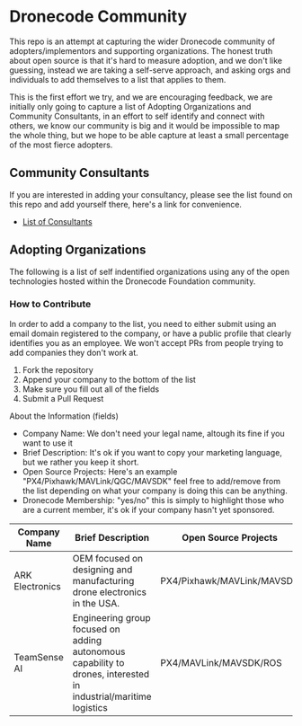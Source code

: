 # Dronecode Community

This repo is an attempt at capturing the wider Dronecode community of
adopters/implementors and supporting organizations. The honest truth
about open source is that it's hard to measure adoption, and we don't
like guessing, instead we are taking a self-serve approach, and asking
orgs and individuals to add themselves to a list that applies to them.

This is the first effort we try, and we are encouraging feedback, we are
initially only going to capture a list of Adopting Organizations and
Community Consultants, in an effort to self identify and connect with
others, we know our community is big and it would be impossible to map
the whole thing, but we hope to be able capture at least a small
percentage of the most fierce adopters.

## Community Consultants

If you are interested in adding your consultancy, please see the list
found on this repo and add yourself there, here's a link for
convenience.

* [List of Consultants](consultants/README.md)

## Adopting Organizations

The following is a list of self indentified organizations using any of
the open technologies hosted within the Dronecode Foundation community.

### How to Contribute

In order to add a company to the list, you need to either submit using
an email domain registered to the company, or have a public profile that
clearly identifies you as an employee. We won't accept PRs from people
trying to add companies they don't work at.

1. Fork the repository
2. Append your company to the bottom of the list
3. Make sure you fill out all of the fields
4. Submit a Pull Request

About the Information (fields)
* Company Name: We don't need your legal name, altough its fine if you
  want to use it
* Brief Description: It's ok if you want to copy your marketing
  language, but we rather you keep it short.
* Open Source Projects: Here's an example
  "PX4/Pixhawk/MAVLink/QGC/MAVSDK" feel free to add/remove from the
list depending on what your company is doing this can be anything.
* Dronecode Membership: "yes/no" this is simply to highlight those who
  are a current member, it's ok if your company hasn't yet sponsored.


| Company Name | Brief Description | Open Source Projects | Website | Dronecode Membership |
|---|---|---|---|---|
| ARK Electronics| OEM focused on designing and manufacturing drone electronics in the USA. | PX4/Pixhawk/MAVLink/MAVSDK | https://arkelectron.com | Silver |
| TeamSense AI | Engineering group focused on adding autonomous capability to drones, interested in industrial/maritime logistics | PX4/MAVLink/MAVSDK/ROS | www.teamsense.dev | None |


